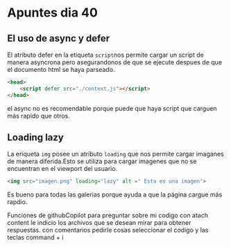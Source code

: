 # Apuntes dia 40
## El uso de async y defer

El atributo defer en la etiqueta `script`nos permite cargar un script de manera asyncrona pero asegurandonos de que se ejecute despues de que el documento html se haya parseado.

```html
<head>
    <script defer src="./context.js"></script>
</head>
```
 el async no es recomendable porque puede que haya script que carguen más rapido que otros.
## Loading lazy
La eriqueta `img` posee un atributo `loading` que nos permite cargar imaganes de manera diferida.Esto se utiliza para cargar imagenes que no se encuentran en el viewport del usuario.

```html
<img src="imagen.png" loading="lazy" alt =" Esta es una imagen">
```
Es bueno para todas las galerias porque ayuda a que la página cargue más rapdio.

Funciones de githubCopilot
para preguntar sobre mi codigo con atach content le indicio los archivos que se desean mirar para obtener respuestas.
con comentarios pedirle cosas
 seleccionar el codigo y las teclas command + i


